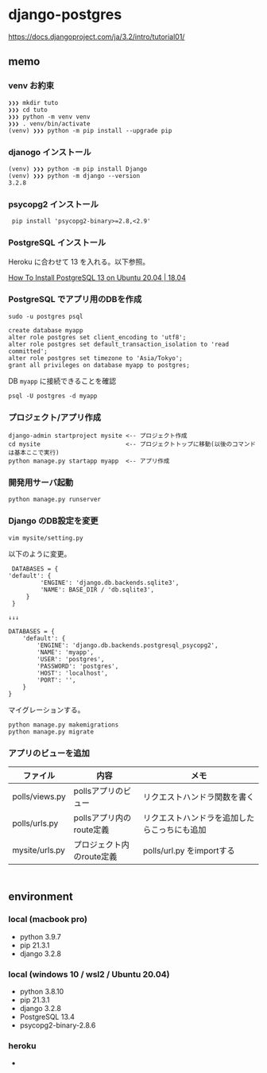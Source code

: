 # django-postgres

https://docs.djangoproject.com/ja/3.2/intro/tutorial01/

## memo

### venv お約束
```
❯❯❯ mkdir tuto
❯❯❯ cd tuto
❯❯❯ python -m venv venv
❯❯❯ . venv/bin/activate
(venv) ❯❯❯ python -m pip install --upgrade pip
```

### djanogo インストール
```
(venv) ❯❯❯ python -m pip install Django
(venv) ❯❯❯ python -m django --version
3.2.8
```

### psycopg2 インストール

```
 pip install 'psycopg2-binary>=2.8,<2.9'
```

### PostgreSQL インストール

Heroku に合わせて 13 を入れる。以下参照。

[How To Install PostgreSQL 13 on Ubuntu 20.04 | 18.04](https://computingforgeeks.com/how-to-install-postgresql-13-on-ubuntu/)


### PostgreSQL でアプリ用のDBを作成
```
sudo -u postgres psql
 
create database myapp
alter role postgres set client_encoding to 'utf8';
alter role postgres set default_transaction_isolation to 'read committed';
alter role postgres set timezone to 'Asia/Tokyo';
grant all privileges on database myapp to postgres;
 ```

DB `myapp` に接続できることを確認
```
psql -U postgres -d myapp
```

### プロジェクト/アプリ作成
```
django-admin startproject mysite <-- プロジェクト作成
cd mysite                        <-- プロジェクトトップに移動(以後のコマンドは基本ここで実行)
python manage.py startapp myapp  <-- アプリ作成
```

### 開発用サーバ起動
```
python manage.py runserver
```

### Django のDB設定を変更
```
vim mysite/setting.py
```

以下のように変更。
```
 DATABASES = {                                                                            'default': {
         'ENGINE': 'django.db.backends.sqlite3',
         'NAME': BASE_DIR / 'db.sqlite3',
     }
 }

↓↓↓

DATABASES = {
    'default': {
        'ENGINE': 'django.db.backends.postgresql_psycopg2',
        'NAME': 'myapp',
        'USER': 'postgres',
        'PASSWORD': 'postgres',
        'HOST': 'localhost',
        'PORT': '',
    }
}
```

マイグレーションする。
```
python manage.py makemigrations
python manage.py migrate
```


### アプリのビューを追加
|ファイル|内容|メモ|
|---|---|---|
| polls/views.py | pollsアプリのビュー | リクエストハンドラ関数を書く|
| polls/urls.py  | pollsアプリ内のroute定義 | リクエストハンドラを追加したらこっちにも追加 |
| mysite/urls.py | プロジェクト内のroute定義| polls/url.py をimportする |

### 
```
```


## environment

### local (macbook pro)
- python 3.9.7
- pip 21.3.1
- django 3.2.8 

### local (windows 10 / wsl2 / Ubuntu 20.04)
- python 3.8.10
- pip 21.3.1
- django 3.2.8 
- PostgreSQL 13.4
- psycopg2-binary-2.8.6

### heroku
- 


